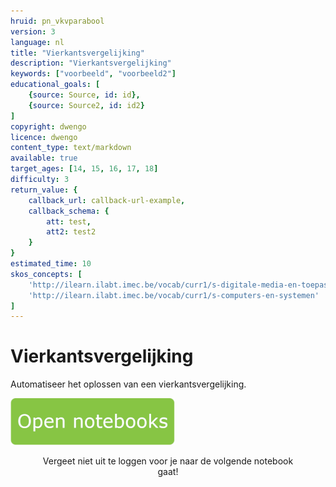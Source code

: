```yaml
---
hruid: pn_vkvparabool
version: 3
language: nl
title: "Vierkantsvergelijking"
description: "Vierkantsvergelijking"
keywords: ["voorbeeld", "voorbeeld2"]
educational_goals: [
    {source: Source, id: id}, 
    {source: Source2, id: id2}
]
copyright: dwengo
licence: dwengo
content_type: text/markdown
available: true
target_ages: [14, 15, 16, 17, 18]
difficulty: 3
return_value: {
    callback_url: callback-url-example,
    callback_schema: {
        att: test,
        att2: test2
    }
}
estimated_time: 10
skos_concepts: [
    'http://ilearn.ilabt.imec.be/vocab/curr1/s-digitale-media-en-toepassingen', 
    'http://ilearn.ilabt.imec.be/vocab/curr1/s-computers-en-systemen'
]
---
```

# Vierkantsvergelijking
Automatiseer het oplossen van een vierkantsvergelijking.

[![](embed/Knop.png "Knop")](https://kiks.ilabt.imec.be/hub/tmplogin?id=0710 "Notebooks vierkantsvergelijking parabool")
<figure>
    <figcaption align = "center">Vergeet niet uit te loggen voor je naar de volgende notebook gaat!</figcaption>
</figure>

